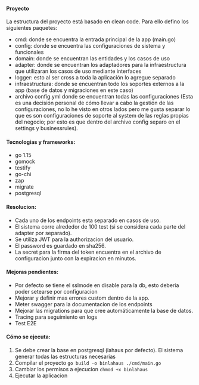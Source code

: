 #### Proyecto
La estructura del proyecto está basado en clean code. Para ello defino los siguientes paquetes:

- cmd: donde se encuentra la entrada principal de la app (main.go)
- config: donde se encuentra las configuraciones de sistema y funcionales
- domain: donde se encuentran las entidades y los casos de uso
- adapter: donde se encuentran los adaptadores para la infraestructura que utilizaran los casos de uso mediante interfaces
- logger: esto al ser cross a toda la aplicación lo agregue separado
- infraestructura: donde se encuentran todo los soportes externos a la app (base de datos y migraciones en este caso)
- archivo config.yml donde se encuentran todas las configuraciones (Esta es una decisión personal de cómo llevar a cabo la gestión de las configuraciones, no lo he visto en otros lados pero me gusta
separar lo que es son configuraciones de soporte al system de las reglas propias del negocio; por esto es que dentro del archivo config separo en el
settings y businessrules).

#### Tecnologias y frameworks:
- go 1.15
- gomock
- testify
- go-chi
- zap
- migrate
- postgresql

#### Resolucion:
- Cada uno de los endpoints esta separado en casos de uso.
- El sistema corre alrededor de 100 test (si se considera cada parte del adapter por separado).
- Se utiliza JWT para la authorizacion del usuario.
- El password es guardado en sha256.
- La secret para la firma del token encuentra en el archivo de configuracion junto con la expiracion en minutos. 


#### Mejoras pendientes:
- Por defecto se tiene el sslmode en disable para la db, esto deberia poder setearse por configuracion
- Mejorar y definir mas errores custom dentro de la app.
- Meter swagger para la documentacion de los endpoints
- Mejorar las migrations para que cree automáticamente la base de datos.
- Tracing para seguimiento en logs  
- Test E2E 


#### Cómo se ejecuta:
1. Se debe crear la base en postgresql (lahaus por defecto). El sistema generar todas las estructuras necesarias
2. Compilar el proyecto `go build -o binlahaus ./cmd/main.go`  
3. Cambiar los permisos a ejecucion `chmod +x binlahaus`
4. Ejecutar la aplicacion 

